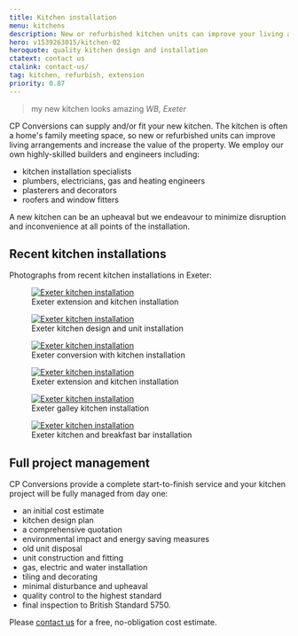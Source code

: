 ```yaml
---
title: Kitchen installation
menu: kitchens
description: New or refurbished kitchen units can improve your living arrangements, energy efficiency, and the value of your property.
hero: v1539263015/kitchen-02
heroquote: quality kitchen design and installation
ctatext: contact us
ctalink: contact-us/
tag: kitchen, refurbish, extension
priority: 0.87
---
```


> my new kitchen looks amazing
> <cite>WB, Exeter</cite>

CP Conversions can supply and/or fit your new kitchen. The kitchen is often a home's family meeting space, so new or refurbished units can improve living arrangements and increase the value of the property. We employ our own highly-skilled builders and engineers including:

* kitchen installation specialists
* plumbers, electricians, gas and heating engineers
* plasterers and decorators
* roofers and window fitters

A new kitchen can be an upheaval but we endeavour to minimize disruption and inconvenience at all points of the installation.


## Recent kitchen installations

Photographs from recent kitchen installations in Exeter:

<figure>
  <a href="[imagecdn]f_auto,c_scale,w_400/v1539263015/kitchen-01" data-srcset="[imagecdn]f_auto,c_scale,w_400/v1539263015/kitchen-01 400w, [imagecdn]f_auto,c_scale,w_600/v1539263015/kitchen-01 600w, [imagecdn]f_auto/v1539263015/kitchen-01 800w" data-sizes="100vw" class="progressive replace">
    <img src="[imagecdn]f_auto,c_scale,w_50/v1539263015/kitchen-01" class="preview" alt="Exeter kitchen installation" />
  </a>
  <figcaption>Exeter extension and kitchen installation</figcaption>
</figure>

<figure>
  <a href="[imagecdn]f_auto,c_scale,w_400/v1539263015/kitchen-02" data-srcset="[imagecdn]f_auto,c_scale,w_400/v1539263015/kitchen-02 400w, [imagecdn]f_auto,c_scale,w_600/v1539263015/kitchen-02 600w, [imagecdn]f_auto/v1539263015/kitchen-02 800w" data-sizes="100vw" class="progressive replace">
    <img src="[imagecdn]f_auto,c_scale,w_50/v1539263015/kitchen-02" class="preview" alt="Exeter kitchen installation" />
  </a>
  <figcaption>Exeter kitchen design and unit installation</figcaption>
</figure>

<figure>
  <a href="[imagecdn]f_auto,c_scale,w_400/v1539263015/kitchen-03" data-srcset="[imagecdn]f_auto,c_scale,w_400/v1539263015/kitchen-03 400w, [imagecdn]f_auto,c_scale,w_600/v1539263015/kitchen-03 600w, [imagecdn]f_auto/v1539263015/kitchen-03 800w" data-sizes="100vw" class="progressive replace">
    <img src="[imagecdn]f_auto,c_scale,w_50/v1539263015/kitchen-03" class="preview" alt="Exeter kitchen installation" />
  </a>
  <figcaption>Exeter conversion with kitchen installation</figcaption>
</figure>

<figure>
  <a href="[imagecdn]f_auto,c_scale,w_400/v1539263015/kitchen-04" data-srcset="[imagecdn]f_auto,c_scale,w_400/v1539263015/kitchen-04 400w, [imagecdn]f_auto,c_scale,w_600/v1539263015/kitchen-04 600w, [imagecdn]f_auto/v1539263015/kitchen-04 800w" data-sizes="100vw" class="progressive replace">
    <img src="[imagecdn]f_auto,c_scale,w_50/v1539263015/kitchen-04" class="preview" alt="Exeter kitchen installation" />
  </a>
  <figcaption>Exeter extension and kitchen installation</figcaption>
</figure>

<figure>
  <a href="[imagecdn]f_auto,c_scale,w_400/v1539263015/kitchen-05" data-srcset="[imagecdn]f_auto,c_scale,w_400/v1539263015/kitchen-05 400w, [imagecdn]f_auto,c_scale,w_600/v1539263015/kitchen-05 600w, [imagecdn]f_auto/v1539263015/kitchen-05 800w" data-sizes="100vw" class="progressive replace">
    <img src="[imagecdn]f_auto,c_scale,w_50/v1539263015/kitchen-05" class="preview" alt="Exeter kitchen installation" />
  </a>
  <figcaption>Exeter galley kitchen installation</figcaption>
</figure>

<figure>
  <a href="[imagecdn]f_auto,c_scale,w_400/v1539263016/kitchen-06" data-srcset="[imagecdn]f_auto,c_scale,w_400/v1539263016/kitchen-06 400w, [imagecdn]f_auto,c_scale,w_600/v1539263016/kitchen-06 600w, [imagecdn]f_auto/v1539263016/kitchen-06 800w" data-sizes="100vw" class="progressive replace">
    <img src="[imagecdn]f_auto,c_scale,w_50/v1539263016/kitchen-06" class="preview" alt="Exeter kitchen installation" />
  </a>
  <figcaption>Exeter kitchen and breakfast bar installation</figcaption>
</figure>


## Full project management

CP Conversions provide a complete start-to-finish service and your kitchen project will be fully managed from day one:

* an initial cost estimate
* kitchen design plan
* a comprehensive quotation
* environmental impact and energy saving measures
* old unit disposal
* unit construction and fitting
* gas, electric and water installation
* tiling and decorating
* minimal disturbance and upheaval
* quality control to the highest standard
* final inspection to British Standard 5750.

Please [contact us]([root]contact-us/) for a free, no-obligation cost estimate.
